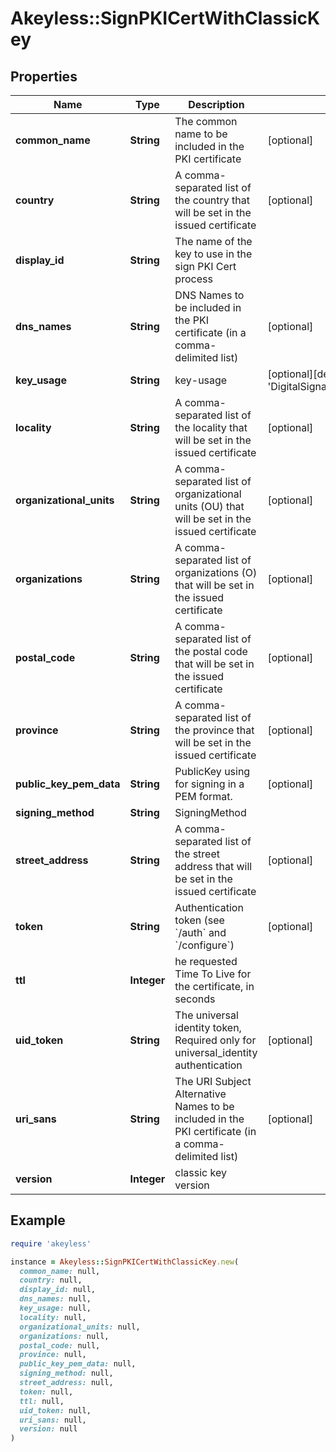 # Akeyless::SignPKICertWithClassicKey

## Properties

| Name | Type | Description | Notes |
| ---- | ---- | ----------- | ----- |
| **common_name** | **String** | The common name to be included in the PKI certificate | [optional] |
| **country** | **String** | A comma-separated list of the country that will be set in the issued certificate | [optional] |
| **display_id** | **String** | The name of the key to use in the sign PKI Cert process |  |
| **dns_names** | **String** | DNS Names to be included in the PKI certificate (in a comma-delimited list) | [optional] |
| **key_usage** | **String** | key-usage | [optional][default to &#39;DigitalSignature,KeyAgreement,KeyEncipherment&#39;] |
| **locality** | **String** | A comma-separated list of the locality that will be set in the issued certificate | [optional] |
| **organizational_units** | **String** | A comma-separated list of organizational units (OU) that will be set in the issued certificate | [optional] |
| **organizations** | **String** | A comma-separated list of organizations (O) that will be set in the issued certificate | [optional] |
| **postal_code** | **String** | A comma-separated list of the postal code that will be set in the issued certificate | [optional] |
| **province** | **String** | A comma-separated list of the province that will be set in the issued certificate | [optional] |
| **public_key_pem_data** | **String** | PublicKey using for signing in a PEM format. | [optional] |
| **signing_method** | **String** | SigningMethod |  |
| **street_address** | **String** | A comma-separated list of the street address that will be set in the issued certificate | [optional] |
| **token** | **String** | Authentication token (see &#x60;/auth&#x60; and &#x60;/configure&#x60;) | [optional] |
| **ttl** | **Integer** | he requested Time To Live for the certificate, in seconds |  |
| **uid_token** | **String** | The universal identity token, Required only for universal_identity authentication | [optional] |
| **uri_sans** | **String** | The URI Subject Alternative Names to be included in the PKI certificate (in a comma-delimited list) | [optional] |
| **version** | **Integer** | classic key version |  |

## Example

```ruby
require 'akeyless'

instance = Akeyless::SignPKICertWithClassicKey.new(
  common_name: null,
  country: null,
  display_id: null,
  dns_names: null,
  key_usage: null,
  locality: null,
  organizational_units: null,
  organizations: null,
  postal_code: null,
  province: null,
  public_key_pem_data: null,
  signing_method: null,
  street_address: null,
  token: null,
  ttl: null,
  uid_token: null,
  uri_sans: null,
  version: null
)
```


